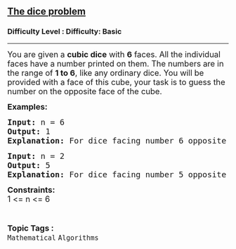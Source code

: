 <h2><a href="https://www.geeksforgeeks.org/problems/the-dice-problem2316/1?page=3&difficulty=School&sortBy=submissions">The dice problem</a></h2><h3>Difficulty Level : Difficulty: Basic</h3><hr><div class="problems_problem_content__Xm_eO"><p><span style="font-size: 18px;">You are given a <strong>cubic dice</strong> with <strong>6</strong> faces. All the individual faces have a number printed on them. The numbers are in the range of <strong>1 to 6</strong>, like any ordinary dice. You will be provided with a face of this cube, your task is to guess the number on the opposite face of the cube.</span></p>
<p><strong><span style="font-size: 18px;">Examples:</span></strong></p>
<pre><span style="font-size: 18px;"><strong>Input: </strong>n = 6</span>
<span style="font-size: 18px;"><strong>Output: </strong>1</span>
<span style="font-size: 18px;"><strong>Explanation: </strong>For dice facing number 6 opposite face will have the number 1.</span></pre>
<pre><strong><span style="font-size: 18px;">Input: </span></strong><span style="font-size: 18px;">n = 2</span>
<strong><span style="font-size: 18px;">Output: </span></strong><span style="font-size: 18px;">5</span>
<strong><span style="font-size: 18px;">Explanation: </span></strong><span style="font-size: 18px;">For dice facing number 5 opposite face will have the number 2.</span></pre>
<p><span style="font-size: 18px;"><strong>Constraints:</strong><br>1 &lt;= n &lt;= 6</span></p></div><br><p><span style=font-size:18px><strong>Topic Tags : </strong><br><code>Mathematical</code>&nbsp;<code>Algorithms</code>&nbsp;